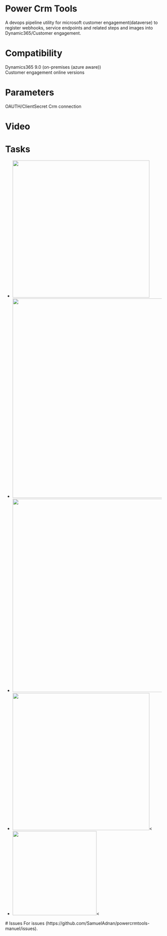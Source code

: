 # Power Crm Tools
A devops pipeline utility for microsoft customer engagement(dataverse) to register webhooks, service endpoints and related steps and images into Dynamic365/Customer engagement.

# Compatibility
Dynamics365 9.0 (on-premises (azure aware)) <br />
Customer engagement online versions

# Parameters
OAUTH/ClientSecret Crm connection<br />

# Video


# Tasks

<ul>
  <li><image width="440"  src="https://github.com/SamuelAdnan/powercrmtools-manuel/blob/main/images/1.png?raw=true" /></li>
  <li><a href="https://github.com/SamuelAdnan/powercrmtools-manuel/blob/main/images/RegisterServiceBusPipeline.png?raw=true" target="_blank"><image width="640"  src="https://github.com/SamuelAdnan/powercrmtools-manuel/blob/main/images/2.png?raw=true" /></a></li>
  <li><a href="https://github.com/SamuelAdnan/powercrmtools-manuel/blob/main/images/RegisterWebHook.png?raw=true" target="_blank"><image width="620"  src="https://github.com/SamuelAdnan/powercrmtools-manuel/blob/main/images/3.png?raw=true" /></a></li>
    <li><a href="https://github.com/SamuelAdnan/powercrmtools-manuel/blob/main/images/RegisterStepPipeline.png?raw=true" target="_blank"><image width="440"  src="https://github.com/SamuelAdnan/powercrmtools-manuel/blob/main/images/4.png?raw=true" /></a><</li>
    <li><a href="https://github.com/SamuelAdnan/powercrmtools-manuel/blob/main/images/RegisterImagePipeline.png?raw=true" target="_blank"><image width="270"  src="https://github.com/SamuelAdnan/powercrmtools-manuel/blob/main/images/5.png?raw=true" /></a><</li>
</ul>
# Issues
For issues (https://github.com/SamuelAdnan/powercrmtools-manuel/issues).
